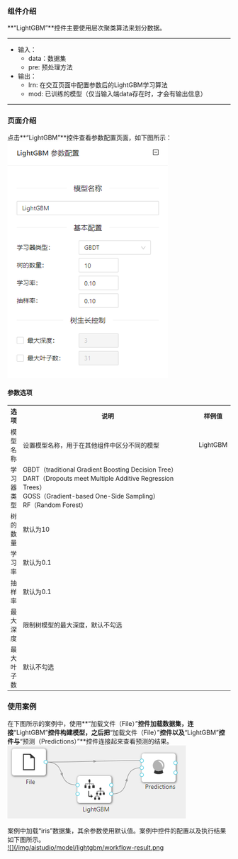 ### 组件介绍
**“LightGBM”**控件主要使用层次聚类算法来划分数据。

<hr/>

- 输入：
  - data：数据集
  - pre: 预处理方法
- 输出：
  - lrn: 在交互页面中配置参数后的LightGBM学习算法
  - mod: 已训练的模型（仅当输入端data存在时，才会有输出信息）

<hr/>


### 页面介绍
点击**“LightGBM”**控件查看参数配置页面，如下图所示：  
[ ![](/img/aistudio/model/lightgbm/param.png) ](/img/aistudio/model/lightgbm/param.png)

#### 参数选项
<table>
  <tr>
    <th>选项</th>
    <th width="650">说明</th>
    <th>样例值</th>
  </tr>
  <tr>
      <td>模型名称</td> 
      <td>
      设置模型名称，用于在其他组件中区分不同的模型
      </td> 
      <td>LightGBM</td>
  </tr>
  <tr>
      <td>学习器类型</td> 
      <td>
      GBDT（traditional Gradient Boosting Decision Tree）<br/>
      DART（Dropouts meet Multiple Additive Regression Trees）<br/>
      GOSS（Gradient-based One-Side Sampling）<br/>
      RF（Random Forest）
      </td> 
      <td></td>
  </tr>
  <tr>
    <td>树的数量</td> 
    <td>
    默认为10
    </td> 
    <td></td>
  </tr>
  <tr>
    <td>学习率</td> 
    <td>
    默认为0.1
    </td> 
    <td></td>
  </tr>
  <tr>
    <td>抽样率</td> 
    <td>
    默认为0.1
    </td> 
    <td></td>
  </tr>
  <tr>
    <td>最大深度</td> 
    <td>
    限制树模型的最大深度，默认不勾选
    </td> 
    <td></td>
  </tr>
  <tr>
    <td>最大叶子数</td> 
    <td>
    默认不勾选
    </td> 
    <td></td>
  </tr>
</table>

### 使用案例
在下图所示的案例中，使用**“加载文件（File）”**控件加载数据集，连接**“LightGBM”**控件构建模型，之后把**“加载文件（File）”**控件以及**“LightGBM”**控件与**“预测（Predictions）”**控件连接起来查看预测的结果。  
[ ![](/img/aistudio/model/lightgbm/workflow.png) ](/img/aistudio/model/lightgbm/workflow.png)

案例中加载“iris”数据集，其余参数使用默认值。案例中控件的配置以及执行结果如下图所示。  
[ ![](/img/aistudio/model/lightgbm/workflow-result.png ](/img/aistudio/model/lightgbm/workflow-result.png)